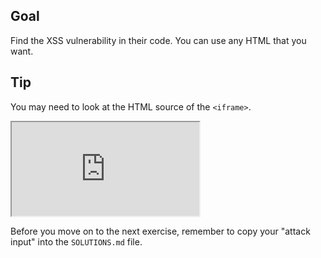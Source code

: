 ## Goal

Find the XSS vulnerability in their code. You can use any HTML that you want.

## Tip

You may need to look at the HTML source of the `<iframe>`.

<iframe src='http://localhost:4120'></iframe>

Before you move on to the next exercise, remember to copy your "attack input" into the `SOLUTIONS.md` file.
